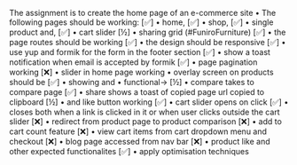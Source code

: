 The assignment is to create the home page of an e-commerce site
		• The following pages should be working:
[✅]		•	home, 
[✅]		•	shop, 
[✅]		•	single product and,
[✅]		• cart slider 
[½]		• sharing grid (#FuniroFurniture)
[✅]	• the page routes should be working
[✅]	• the design should be responsive
[✅]	• use yup and formik for the form in the footer section
[✅]	• show a toast notification when email is accepted by formik
[✅]	• page pagination working
[❌]	• slider in home page working
		• overlay screen on products should be
[✅]		• showing and
		• functional-> 
[½]		• compare takes to compare page
[✅]		• share shows a toast of copied page url copied to clipboard
[½]		•  and like button working
[✅]	• cart slider opens on click
[✅]	• closes both when a link is clicked in it or when user clicks outside the cart slider
[❌] • redirect from product page to product comparison
[❌] • add to cart count feature
[❌] • view cart items from cart dropdown menu and checkout
[❌] • blog page accessed from nav bar
[❌] • product like and other expected functionalites
[✅]	• apply optimisation techniques